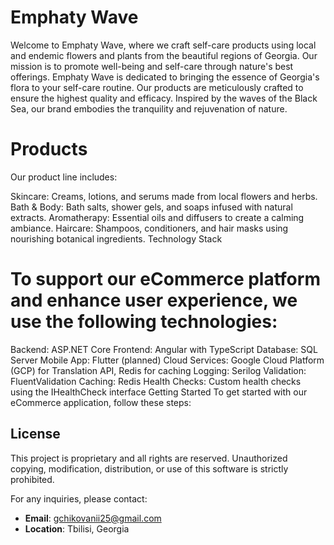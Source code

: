 # Emphaty Wave

Welcome to Emphaty Wave, where we craft self-care products using local and endemic flowers and plants from the beautiful regions of Georgia. Our mission is to promote well-being and self-care through nature's best offerings.
Emphaty Wave is dedicated to bringing the essence of Georgia's flora to your self-care routine. Our products are meticulously crafted to ensure the highest quality and efficacy. Inspired by the waves of the Black Sea, our brand embodies the tranquility and rejuvenation of nature.

# Products
Our product line includes:

Skincare: Creams, lotions, and serums made from local flowers and herbs.
Bath & Body: Bath salts, shower gels, and soaps infused with natural extracts.
Aromatherapy: Essential oils and diffusers to create a calming ambiance.
Haircare: Shampoos, conditioners, and hair masks using nourishing botanical ingredients.
Technology Stack

# To support our eCommerce platform and enhance user experience, we use the following technologies:

Backend: ASP.NET Core
Frontend: Angular with TypeScript
Database: SQL Server
Mobile App: Flutter (planned)
Cloud Services: Google Cloud Platform (GCP) for Translation API, Redis for caching
Logging: Serilog
Validation: FluentValidation
Caching: Redis
Health Checks: Custom health checks using the IHealthCheck interface
Getting Started
To get started with our eCommerce application, follow these steps:


## License

This project is proprietary and all rights are reserved. Unauthorized copying, modification, distribution, or use of this software is strictly prohibited.

For any inquiries, please contact:

- **Email**: gchikovanii25@gmail.com
- **Location**: Tbilisi, Georgia
